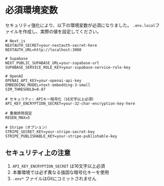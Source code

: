 # 必須環境変数

セキュリティ強化により、以下の環境変数が必須になりました。
`.env.local`ファイルを作成し、実際の値を設定してください。

```env
# Next.js
NEXTAUTH_SECRET=your-nextauth-secret-here
NEXTAUTH_URL=http://localhost:3000

# Supabase
NEXT_PUBLIC_SUPABASE_URL=your-supabase-url
SUPABASE_SERVICE_ROLE_KEY=your-supabase-service-role-key

# OpenAI
OPENAI_API_KEY=your-openai-api-key
EMBEDDING_MODEL=text-embedding-3-small
SIM_THRESHOLD=0.87

# セキュリティ: APIキー暗号化（16文字以上必須）
API_KEY_ENCRYPTION_SECRET=your-32-char-encryption-key-here

# 重複排除設定
REGEN_MAX=5

# Stripe（オプション）
STRIPE_SECRET_KEY=your-stripe-secret-key
STRIPE_PUBLISHABLE_KEY=your-stripe-publishable-key
```

## セキュリティ上の注意

1. `API_KEY_ENCRYPTION_SECRET` は16文字以上必須
2. 本番環境では必ず異なる強固な暗号化キーを使用
3. `.env*` ファイルはGitにコミットされません
